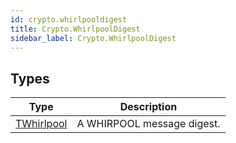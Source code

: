 ```yaml
---
id: crypto.whirlpooldigest
title: Crypto.WhirlpoolDigest
sidebar_label: Crypto.WhirlpoolDigest
---
```



## Types
| Type | Description |
|---|---|
| [TWhirlpool](../../crypto/crypto.whirlpooldigest/twhirlpool) | A WHIRPOOL message digest. |


